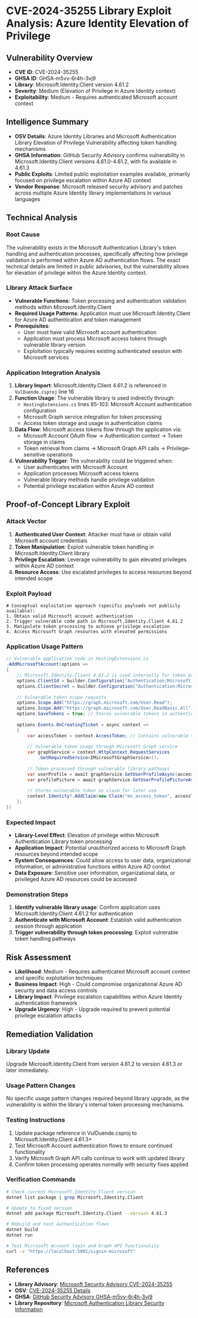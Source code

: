 # CVE-2024-35255 Library Exploit Analysis: Azure Identity Elevation of Privilege

## Vulnerability Overview
- **CVE ID**: CVE-2024-35255
- **GHSA ID**: GHSA-m5vv-6r4h-3vj9
- **Library**: Microsoft.Identity.Client version 4.61.2
- **Severity**: Medium (Elevation of Privilege in Azure Identity context)
- **Exploitability**: Medium - Requires authenticated Microsoft account context

## Intelligence Summary
- **OSV Details**: Azure Identity Libraries and Microsoft Authentication Library Elevation of Privilege Vulnerability affecting token handling mechanisms
- **GHSA Information**: GitHub Security Advisory confirms vulnerability in Microsoft.Identity.Client versions 4.61.0-4.61.2, with fix available in 4.61.3
- **Public Exploits**: Limited public exploitation examples available, primarily focused on privilege escalation within Azure AD context
- **Vendor Response**: Microsoft released security advisory and patches across multiple Azure Identity library implementations in various languages

## Technical Analysis

### Root Cause
The vulnerability exists in the Microsoft Authentication Library's token handling and authentication processes, specifically affecting how privilege validation is performed within Azure AD authentication flows. The exact technical details are limited in public advisories, but the vulnerability allows for elevation of privilege within the Azure Identity context.

### Library Attack Surface
- **Vulnerable Functions**: Token processing and authentication validation methods within Microsoft.Identity.Client
- **Required Usage Patterns**: Application must use Microsoft.Identity.Client for Azure AD authentication and token management
- **Prerequisites**: 
  - User must have valid Microsoft account authentication
  - Application must process Microsoft access tokens through vulnerable library version
  - Exploitation typically requires existing authenticated session with Microsoft services

### Application Integration Analysis
1. **Library Import**: Microsoft.Identity.Client 4.61.2 is referenced in `VulDuende.csproj` line 16
2. **Function Usage**: The vulnerable library is used indirectly through:
   - `HostingExtensions.cs` lines 85-103: Microsoft Account authentication configuration
   - Microsoft Graph service integration for token processing
   - Access token storage and usage in authentication claims
3. **Data Flow**: Microsoft access tokens flow through the application via:
   - Microsoft Account OAuth flow → Authentication context → Token storage in claims
   - Token retrieval from claims → Microsoft Graph API calls → Privilege-sensitive operations
4. **Vulnerability Trigger**: The vulnerability could be triggered when:
   - User authenticates with Microsoft Account
   - Application processes Microsoft access tokens
   - Vulnerable library methods handle privilege validation
   - Potential privilege escalation within Azure AD context

## Proof-of-Concept Library Exploit

### Attack Vector
1. **Authenticated User Context**: Attacker must have or obtain valid Microsoft account credentials
2. **Token Manipulation**: Exploit vulnerable token handling in Microsoft.Identity.Client library
3. **Privilege Escalation**: Leverage vulnerability to gain elevated privileges within Azure AD context
4. **Resource Access**: Use escalated privileges to access resources beyond intended scope

### Exploit Payload
```text
# Conceptual exploitation approach (specific payloads not publicly available):
1. Obtain valid Microsoft account authentication
2. Trigger vulnerable code path in Microsoft.Identity.Client 4.61.2
3. Manipulate token processing to achieve privilege escalation
4. Access Microsoft Graph resources with elevated permissions
```

### Application Usage Pattern
```csharp
// Vulnerable application code in HostingExtensions.cs
.AddMicrosoftAccount(options =>
{
    // Microsoft.Identity.Client 4.61.2 is used internally for token processing
    options.ClientId = builder.Configuration["Authentication:Microsoft:ClientId"];
    options.ClientSecret = builder.Configuration["Authentication:Microsoft:ClientSecret"];
    
    // Vulnerable token scope requests
    options.Scope.Add("https://graph.microsoft.com/User.Read");
    options.Scope.Add("https://graph.microsoft.com/User.ReadBasic.All");
    options.SaveTokens = true; // Stores vulnerable tokens in authentication context
    
    options.Events.OnCreatingTicket = async context =>
    {
        var accessToken = context.AccessToken; // Contains vulnerable token
        
        // Vulnerable token usage through Microsoft Graph service
        var graphService = context.HttpContext.RequestServices
            .GetRequiredService<IMicrosoftGraphService>();
            
        // Token processed through vulnerable library pathways
        var userProfile = await graphService.GetUserProfileAsync(accessToken);
        var profilePicture = await graphService.GetUserProfilePictureAsync(accessToken);
        
        // Stores vulnerable token as claim for later use
        context.Identity?.AddClaim(new Claim("ms_access_token", accessToken));
    };
})
```

### Expected Impact
- **Library-Level Effect**: Elevation of privilege within Microsoft Authentication Library token processing
- **Application Impact**: Potential unauthorized access to Microsoft Graph resources beyond intended scope
- **System Consequences**: Could allow access to user data, organizational information, or administrative functions within Azure AD context
- **Data Exposure**: Sensitive user information, organizational data, or privileged Azure AD resources could be accessed

### Demonstration Steps
1. **Identify vulnerable library usage**: Confirm application uses Microsoft.Identity.Client 4.61.2 for authentication
2. **Authenticate with Microsoft Account**: Establish valid authentication session through application
3. **Trigger vulnerability through token processing**: Exploit vulnerable token handling pathways

## Risk Assessment
- **Likelihood**: Medium - Requires authenticated Microsoft account context and specific exploitation techniques
- **Business Impact**: High - Could compromise organizational Azure AD security and data access controls
- **Library Impact**: Privilege escalation capabilities within Azure Identity authentication framework
- **Upgrade Urgency**: High - Upgrade required to prevent potential privilege escalation attacks

## Remediation Validation

### Library Update
Upgrade Microsoft.Identity.Client from version 4.61.2 to version 4.61.3 or later immediately.

### Usage Pattern Changes
No specific usage pattern changes required beyond library upgrade, as the vulnerability is within the library's internal token processing mechanisms.

### Testing Instructions
1. Update package reference in VulDuende.csproj to Microsoft.Identity.Client 4.61.3+
2. Test Microsoft Account authentication flows to ensure continued functionality
3. Verify Microsoft Graph API calls continue to work with updated library
4. Confirm token processing operates normally with security fixes applied

### Verification Commands
```bash
# Check current Microsoft.Identity.Client version
dotnet list package | grep Microsoft.Identity.Client

# Update to fixed version
dotnet add package Microsoft.Identity.Client --version 4.61.3

# Rebuild and test authentication flows
dotnet build
dotnet run

# Test Microsoft Account login and Graph API functionality
curl -v "https://localhost:5001/signin-microsoft"
```

## References
- **Library Advisory**: [Microsoft Security Advisory CVE-2024-35255](https://msrc.microsoft.com/update-guide/vulnerability/CVE-2024-35255)
- **OSV**: [CVE-2024-35255 Details](https://osv.dev/vulnerability/CVE-2024-35255)
- **GHSA**: [GitHub Security Advisory GHSA-m5vv-6r4h-3vj9](https://github.com/advisories/GHSA-m5vv-6r4h-3vj9)
- **Library Repository**: [Microsoft Authentication Library Security Information](https://github.com/AzureAD/microsoft-authentication-library-for-dotnet)
